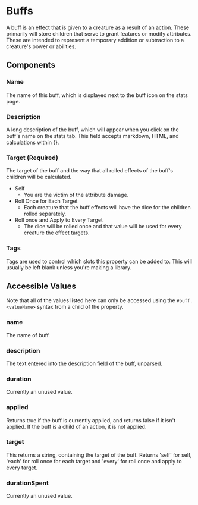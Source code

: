 # Buffs

A buff is an effect that is given to a creature as a result of an action. These primarily will store children that serve to grant features or modify attributes. These are intended to represent a temporary addition or subtraction to a creature's power or abilities.

## Components

### Name

The name of this buff, which is displayed next to the buff icon on the stats page.

### Description

A long description of the buff, which will appear when you click on the buff's name on the stats tab. This field accepts markdown, HTML, and calculations within {}.

### Target \(Required\)

The target of the buff and the way that all rolled effects of the buff's children will be calculated.

* Self
  * You are the victim of the attribute damage.
* Roll Once for Each Target
  * Each creature that the buff effects will have the dice for the children rolled separately.
* Roll once and Apply to Every Target
  * The dice will be rolled once and that value will be used for every creature the effect targets.

### Tags

Tags are used to control which slots this property can be added to. This will usually be left blank unless you're making a library.

## Accessible Values

Note that all of the values listed here can only be accessed using the `#buff.<valueName>` syntax from a child of the property.

### name

The name of buff.

### description

The text entered into the description field of the buff, unparsed.

### duration

Currently an unused value.

### applied

Returns true if the buff is currently applied, and returns false if it isn't applied. If the buff is a child of an action, it is not applied.

### target
This returns a string, containing the target of the buff. Returns 'self' for self, 'each' for roll once for each target and 'every' for roll once and apply to every target.

### durationSpent

Currently an unused value.
